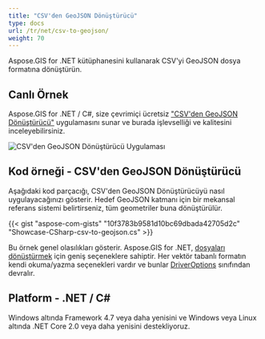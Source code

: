 ```yaml
---
title: "CSV'den GeoJSON Dönüştürücü"
type: docs
url: /tr/net/csv-to-geojson/
weight: 70
---
```


Aspose.GIS for .NET kütüphanesini kullanarak CSV'yi GeoJSON dosya formatına dönüştürün.

## **Canlı Örnek**

Aspose.GIS for .NET / C#, size çevrimiçi ücretsiz ["CSV'den GeoJSON Dönüştürücü"](https://products.aspose.app/gis/conversion/csv-to-geojson) uygulamasını sunar ve burada işlevselliği ve kalitesini inceleyebilirsiniz.

![CSV'den GeoJSON Dönüştürücü Uygulaması](conversion.png)

## **Kod örneği - CSV'den GeoJSON Dönüştürücü**

Aşağıdaki kod parçacığı, CSV'den GeoJSON Dönüştürücüyü nasıl uygulayacağınızı gösterir. Hedef GeoJSON katmanı için bir mekansal referans sistemi belirtirseniz, tüm geometriler buna dönüştürülür. 

{{< gist "aspose-com-gists" "10f3783b9581d10bc69dbada42705d2c" "Showcase-CSharp-csv-to-geojson.cs" >}}

Bu örnek genel olasılıkları gösterir. Aspose.GIS for .NET, [dosyaları dönüştürmek](https://docs.aspose.com/gis/net/vector-layers/) için geniş seçeneklere sahiptir. Her vektör tabanlı formatın kendi okuma/yazma seçenekleri vardır ve bunlar [DriverOptions](https://reference.aspose.com/gis/net/aspose.gis/driveroptions) sınıfından devralır.

## **Platform - .NET / C#**

Windows altında Framework 4.7 veya daha yenisini ve Windows veya Linux altında .NET Core 2.0 veya daha yenisini destekliyoruz.
